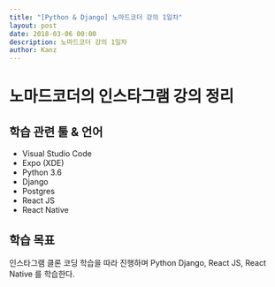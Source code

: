 ```yaml
---
title: "[Python & Django] 노마드코더 강의 1일차"
layout: post
date: 2018-03-06 00:00
description: 노마드코더 강의 1일차
author: Kanz
---
```

# 노마드코더의 인스타그램 강의 정리
## 학습 관련 툴 & 언어
* Visual Studio Code 
* Expo (XDE)
* Python 3.6
* Django
* Postgres
* React JS
* React Native

## 학습 목표
인스타그램 클론 코딩 학습을 따라 진행하며 Python Django, React JS, React Native 를 학습한다.

